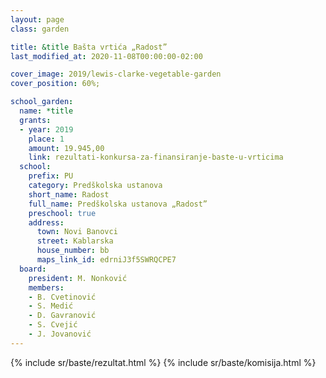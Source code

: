 ```yaml
---
layout: page
class: garden

title: &title Bašta vrtića „Radost”
last_modified_at: 2020-11-08T00:00:00-02:00

cover_image: 2019/lewis-clarke-vegetable-garden
cover_position: 60%;

school_garden:
  name: *title
  grants:
  - year: 2019
    place: 1
    amount: 19.945,00
    link: rezultati-konkursa-za-finansiranje-baste-u-vrticima
  school:
    prefix: PU
    category: Predškolska ustanova
    short_name: Radost
    full_name: Predškolska ustanova „Radost”
    preschool: true
    address:
      town: Novi Banovci
      street: Kablarska
      house_number: bb
      maps_link_id: edrniJ3f5SWRQCPE7
  board:
    president: M. Nonković
    members:
    - B. Cvetinović
    - S. Medić
    - D. Gavranović
    - S. Cvejić
    - J. Jovanović
---
```


{% include sr/baste/rezultat.html %}
{% include sr/baste/komisija.html %}
